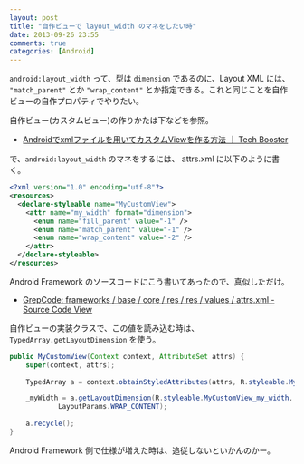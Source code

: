 ```yaml
---
layout: post
title: "自作ビューで layout_width のマネをしたい時"
date: 2013-09-26 23:55
comments: true
categories: [Android]
---
```

``android:layout_width`` って、型は ``dimension`` であるのに、Layout XML には、 ``"match_parent"`` とか ``"wrap_content"`` とか指定できる。これと同じことを自作ビューの自作プロパティでやりたい。
<!--more-->
自作ビュー(カスタムビュー)の作りかたは下などを参照。

* [Androidでxmlファイルを用いてカスタムViewを作る方法 ｜ Tech Booster](
http://techbooster.org/android/application/7361/)

で、``android:layout_width`` のマネをするには、 attrs.xml に以下のように書く。

```xml attrs.xml
<?xml version="1.0" encoding="utf-8"?>
<resources>
  <declare-styleable name="MyCustomView">
    <attr name="my_width" format="dimension">
      <enum name="fill_parent" value="-1" />
      <enum name="match_parent" value="-1" />
      <enum name="wrap_content" value="-2" />
    </attr>
  </declare-styleable>
</resources>
```

Android Framework のソースコードにこう書いてあったので、真似しただけ。

* [GrepCode: frameworks / base / core / res / res / values / attrs.xml - Source Code View](http://grepcode.com/file/repository.grepcode.com/java/ext/com.google.android/android/4.3_r2.1/frameworks/base/core/res/res/values/attrs.xml)

自作ビューの実装クラスで、この値を読み込む時は、``TypedArray.getLayoutDimension`` を使う。

```java MyCustomView.java
public MyCustomView(Context context, AttributeSet attrs) {
    super(context, attrs);
    
    TypedArray a = context.obtainStyledAttributes(attrs, R.styleable.MyCustomView, 0, 0);

    _myWidth = a.getLayoutDimension(R.styleable.MyCustomView_my_width, 
            LayoutParams.WRAP_CONTENT);
    
    a.recycle();
}
```

Android Framework 側で仕様が増えた時は、追従しないといかんのかー。